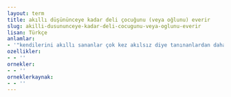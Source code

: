 ```yaml
---
layout: term
title: akıllı düşününceye kadar deli çocuğunu (veya oğlunu) everir
slug: akilli-dusununceye-kadar-deli-cocugunu-veya-oglunu-everir
lisan: Türkçe
anlamlar:
- '"kendilerini akıllı sananlar çok kez akılsız diye tanınanlardan daha az başarı gösterir" anlamında kullanılan bir söz'
ozellikler:
- - ''
ornekler:
- - ''
orneklerkaynak:
- - ''
---
```

